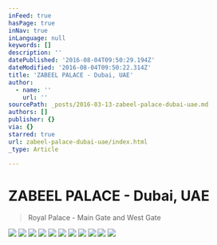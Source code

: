 ```yaml
---
inFeed: true
hasPage: true
inNav: true
inLanguage: null
keywords: []
description: ''
datePublished: '2016-08-04T09:50:29.194Z'
dateModified: '2016-08-04T09:50:22.314Z'
title: 'ZABEEL PALACE - Dubai, UAE'
author:
  - name: ''
    url: ''
sourcePath: _posts/2016-03-13-zabeel-palace-dubai-uae.md
authors: []
publisher: {}
via: {}
starred: true
url: zabeel-palace-dubai-uae/index.html
_type: Article

---
```

# ZABEEL PALACE - Dubai, UAE

> Royal Palace - Main Gate and West Gate

![](https://the-grid-user-content.s3-us-west-2.amazonaws.com/deb9ef2d-d143-4aa1-a1b4-b9855b670af6.jpg)
![](https://the-grid-user-content.s3-us-west-2.amazonaws.com/c806cd57-ed42-4303-bc79-33bd1352c1d2.jpg)
![](https://the-grid-user-content.s3-us-west-2.amazonaws.com/a0908421-d274-49a7-81b3-2a71ac33b5c2.jpg)
![](https://the-grid-user-content.s3-us-west-2.amazonaws.com/311d901e-396a-4c25-a0de-8ed115a43252.jpg)
![](https://the-grid-user-content.s3-us-west-2.amazonaws.com/7aabb03b-e203-4c35-9882-7b41328d59aa.jpg)
![](https://the-grid-user-content.s3-us-west-2.amazonaws.com/887fca72-9083-40c9-ba47-cb99ae5227dc.jpg)
![](https://the-grid-user-content.s3-us-west-2.amazonaws.com/c02d04d1-800a-46ad-a3a5-efdddc2c58d2.jpg)
![](https://the-grid-user-content.s3-us-west-2.amazonaws.com/22e6425f-b426-410d-aca3-e45cc740f225.jpg)
![](https://the-grid-user-content.s3-us-west-2.amazonaws.com/b00e6d5f-1218-4637-b446-5903589fd918.jpg)
![](https://the-grid-user-content.s3-us-west-2.amazonaws.com/835dea99-7f18-4e59-9d54-ffb6ac658d0e.jpg)
![](https://the-grid-user-content.s3-us-west-2.amazonaws.com/540fdf89-9f11-4e3e-87b1-a2b4d6972c8f.jpg)